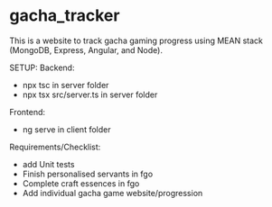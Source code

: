 # gacha_tracker
This is a website to track gacha gaming progress using MEAN stack (MongoDB, Express, Angular, and Node).

SETUP:
Backend:
- npx tsc in server folder
- npx tsx src/server.ts in server folder

Frontend:
- ng serve in client folder

Requirements/Checklist:
- add Unit tests
- Finish personalised servants in fgo
- Complete craft essences in fgo
- Add individual gacha game website/progression

